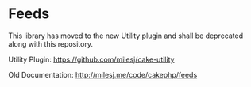 # Feeds #

This library has moved to the new Utility plugin and shall be deprecated along with this repository.

Utility Plugin: https://github.com/milesj/cake-utility

Old Documentation: http://milesj.me/code/cakephp/feeds